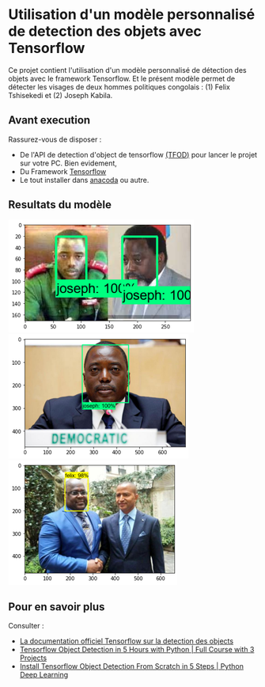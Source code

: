 # Utilisation d'un modèle personnalisé de detection des objets  avec Tensorflow

Ce projet contient l'utilisation d'un modèle personnalisé de détection des objets avec le framework Tensorflow. Et le présent modèle permet de détecter les visages de deux hommes politiques congolais : (1) Felix Tshisekedi et (2) Joseph Kabila.


## Avant execution
Rassurez-vous de disposer :
* De l'API de detection d'object de tensorflow <a href="https://www.tensorflow.org/hub/tutorials/object_detection">(TFOD)</a> pour lancer le projet sur votre PC. Bien evidement, 
* Du Framework [Tensorflow](https://www.tensorflow.org/install?hl=fr) 
* Le tout installer dans [anacoda](https://www.anaconda.com/products/individual) ou autre.


## Resultats du modèle

<img src="images/output/sortie1.png">
<img src="images/output/sortie2.png">
<img src="images/output/sortie3.png">

## Pour en savoir plus
Consulter :

* [La documentation officiel Tensorflow sur la detection des objects](https://tensorflow-object-detection-api-tutorial.readthedocs.io/")
* [Tensorflow Object Detection in 5 Hours with Python | Full Course with 3 Projects](https://youtu.be/yqkISICHH-U)
* [Install Tensorflow Object Detection From Scratch in 5 Steps | Python Deep Learning](https://youtu.be/dZh_ps8gKgs)
